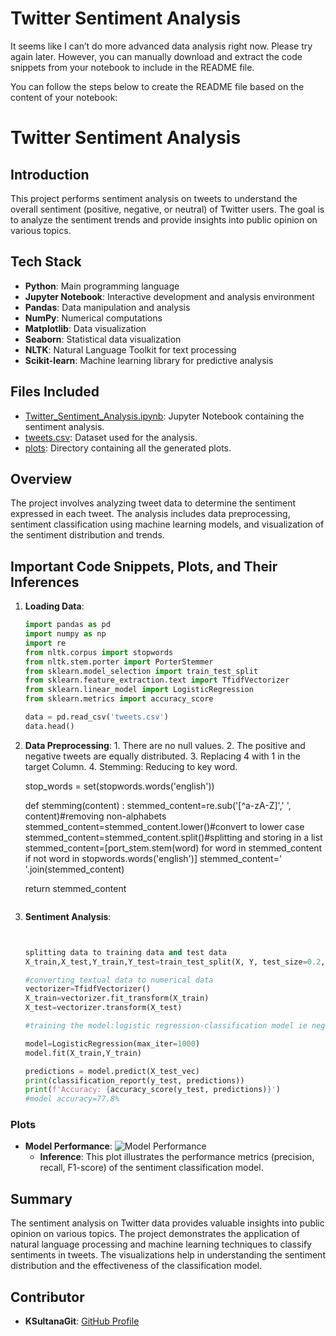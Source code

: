 # Twitter Sentiment Analysis
It seems like I can’t do more advanced data analysis right now. Please try again later. However, you can manually download and extract the code snippets from your notebook to include in the README file. 

You can follow the steps below to create the README file based on the content of your notebook:

# Twitter Sentiment Analysis

## Introduction
This project performs sentiment analysis on tweets to understand the overall sentiment (positive, negative, or neutral) of Twitter users. The goal is to analyze the sentiment trends and provide insights into public opinion on various topics.

## Tech Stack
- **Python**: Main programming language
- **Jupyter Notebook**: Interactive development and analysis environment
- **Pandas**: Data manipulation and analysis
- **NumPy**: Numerical computations
- **Matplotlib**: Data visualization
- **Seaborn**: Statistical data visualization
- **NLTK**: Natural Language Toolkit for text processing
- **Scikit-learn**: Machine learning library for predictive analysis

## Files Included
- [Twitter_Sentiment_Analysis.ipynb](https://github.com/KSultanaGit/Twitter-Sentiment-Analysis/blob/main/Twitter_Sentiment_Analysis.ipynb): Jupyter Notebook containing the sentiment analysis.
- [tweets.csv](https://github.com/KSultanaGit/Twitter-Sentiment-Analysis/blob/main/tweets.csv): Dataset used for the analysis.
- [plots](https://github.com/KSultanaGit/Twitter-Sentiment-Analysis/tree/main/plots): Directory containing all the generated plots.

## Overview
The project involves analyzing tweet data to determine the sentiment expressed in each tweet. The analysis includes data preprocessing, sentiment classification using machine learning models, and visualization of the sentiment distribution and trends.

## Important Code Snippets, Plots, and Their Inferences
1. **Loading Data**:
    ```python
    import pandas as pd
    import numpy as np
    import re
    from nltk.corpus import stopwords
    from nltk.stem.porter import PorterStemmer
    from sklearn.model_selection import train_test_split
    from sklearn.feature_extraction.text import TfidfVectorizer
    from sklearn.linear_model import LogisticRegression
    from sklearn.metrics import accuracy_score

    data = pd.read_csv('tweets.csv')
    data.head()
    ```

2. **Data Preprocessing**:
       1. There are no null values.
       2. The positive and negative tweets are equally distributed.
       3. Replacing 4 with 1 in the target Column.
       4. Stemming: Reducing to key word.
    

    stop_words = set(stopwords.words('english'))

   def stemming(content) :
    stemmed_content=re.sub('[^a-zA-Z]',' ', content)#removing non-alphabets
    stemmed_content=stemmed_content.lower()#convert to lower case
    stemmed_content=stemmed_content.split()#splitting and storing in a list
    stemmed_content=[port_stem.stem(word) for word in stemmed_content if not word in stopwords.words('english')]
    stemmed_content=' '.join(stemmed_content)
    
    return stemmed_content
    ```

4. **Sentiment Analysis**:
    ```python
    

    splitting data to training data and test data
    X_train,X_test,Y_train,Y_test=train_test_split(X, Y, test_size=0.2, stratify=Y, random_state=2)

    #converting textual data to numerical data
    vectorizer=TfidfVectorizer()
    X_train=vectorizer.fit_transform(X_train)
    X_test=vectorizer.transform(X_test)

    #training the model:logistic regression-classification model ie negative or positive tweet

    model=LogisticRegression(max_iter=1000)
    model.fit(X_train,Y_train)

    predictions = model.predict(X_test_vec)
    print(classification_report(y_test, predictions))
    print(f'Accuracy: {accuracy_score(y_test, predictions)}')
    #model accuracy=77.8%
    ```

### Plots
- **Model Performance**:
    ![Model Performance](https://github.com/KSultanaGit/Twitter-Sentiment-Analysis/blob/main/plots/model_performance.png)
    - **Inference**: This plot illustrates the performance metrics (precision, recall, F1-score) of the sentiment classification model.

## Summary
The sentiment analysis on Twitter data provides valuable insights into public opinion on various topics. The project demonstrates the application of natural language processing and machine learning techniques to classify sentiments in tweets. The visualizations help in understanding the sentiment distribution and the effectiveness of the classification model.

## Contributor
- **KSultanaGit**: [GitHub Profile](https://github.com/KSultanaGit)
 
